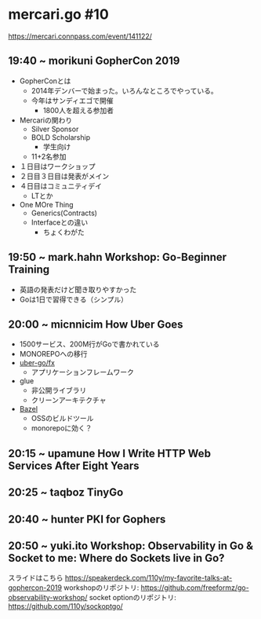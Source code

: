 # mercari.go #10
https://mercari.connpass.com/event/141122/

## 19:40 ~	morikuni	GopherCon 2019
* GopherConとは
  - 2014年デンバーで始まった。いろんなところでやっている。
  - 今年はサンディエゴで開催
    - 1800人を超える参加者
* Mercariの関わり
  - Silver Sponsor
  - BOLD Scholarship
    - 学生向け
  - 11+2名参加
* １日目はワークショップ
* ２日目３日目は発表がメイン
* ４日目はコミュニティデイ
  - LTとか
* One MOre Thing
  - Generics(Contracts)
  - Interfaceとの違い
    - ちょくわがた

## 19:50 ~	mark.hahn	Workshop: Go-Beginner Training
* 英語の発表だけど聞き取りやすかった
* Goは1日で習得できる（シンプル）

## 20:00 ~	micnnicim	How Uber Goes
* 1500サービス、200M行がGoで書かれている
* MONOREPOへの移行
* [uber-go/fx](https://github.com/uber-go/fx)
  - アプリケーションフレームワーク
* glue
  - 非公開ライブラリ
  - クリーンアーキテクチャ
* [Bazel](https://bazel.build/)
  - OSSのビルドツール
  - monorepoに効く？

## 20:15 ~	upamune	How I Write HTTP Web Services After Eight Years

## 20:25 ~	taqboz	TinyGo

## 20:40 ~	hunter	PKI for Gophers

## 20:50 ~	yuki.ito	Workshop: Observability in Go & Socket to me: Where do Sockets live in Go? 



スライドはこちら https://speakerdeck.com/110y/my-favorite-talks-at-gophercon-2019
workshopのリポジトリ: https://github.com/freeformz/go-observability-workshop/ 
socket optionのリポジトリ: https://github.com/110y/sockoptgo/
